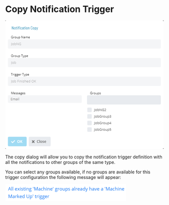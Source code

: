 # Copy Notification Trigger


![Copy Notification Trigger](../../../../../../Resources/Images/SM/Library/NotificationTriggers/Copy-Trigger.png "Copy Notification Trigger")
 
 The copy dialog will allow you to copy the notification trigger definition with all the notifications to other groups of the same type.

 You can select any groups available, if no groups are available for this trigger configuration the following  message will appear:
 
![Copy Message](../../../../../../Resources/Images/SM/Library/NotificationTriggers/Copy-Message.png "Copy Message")



